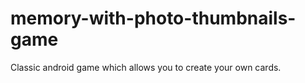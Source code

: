 # memory-with-photo-thumbnails-game
Classic android game which allows you to create your own cards.
